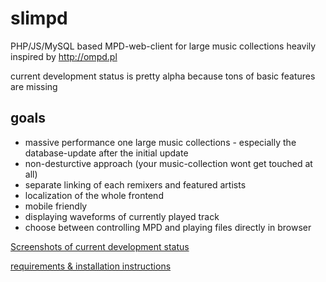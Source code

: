 # slimpd
PHP/JS/MySQL based MPD-web-client for large music collections
heavily inspired by http://ompd.pl

current development status is pretty alpha because tons of basic features are missing

## goals
* massive performance one large music collections - especially the database-update after the initial update
* non-desturctive approach (your music-collection wont get touched at all)
* separate linking of each remixers and featured artists
* localization of the whole frontend
* mobile friendly
* displaying waveforms of currently played track
* choose between controlling MPD and playing files directly in browser


[Screenshots of current development status](https://github.com/othmar52/slimpd/wiki)

[requirements & installation instructions](https://github.com/othmar52/slimpd/wiki)

